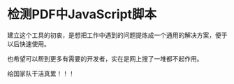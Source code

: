 检测PDF中JavaScript脚本
====
建立这个工具的初衷，是想把工作中遇到的问题提炼成一个通用的解决方案，便于以后快速使用。

也希望可以帮到更多有需要的开发者，实在是网上搜了一堆都不起作用。

给国家队干活真累！！！
